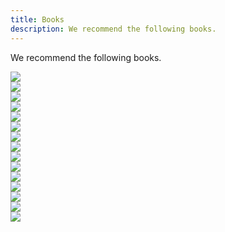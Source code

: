 ```yaml
---
title: Books
description: We recommend the following books.
---
```


We recommend the following books.

<div class="flex-books">
	<div>
		<a href="https://www.amazon.co.jp/%E3%83%97%E3%83%AD%E3%82%92%E7%9B%AE%E6%8C%87%E3%81%99%E4%BA%BA%E3%81%AE%E3%81%9F%E3%82%81%E3%81%AETypeScript%E5%85%A5%E9%96%80-%E5%AE%89%E5%85%A8%E3%81%AA%E3%82%B3%E3%83%BC%E3%83%89%E3%81%AE%E6%9B%B8%E3%81%8D%E6%96%B9%E3%81%8B%E3%82%89%E9%AB%98%E5%BA%A6%E3%81%AA%E5%9E%8B%E3%81%AE%E4%BD%BF%E3%81%84%E6%96%B9%E3%81%BE%E3%81%A7-Software-Design-plus/dp/4297127474?__mk_ja_JP=%E3%82%AB%E3%82%BF%E3%82%AB%E3%83%8A&crid=IFSVR0ZOWPIC&keywords=typescript&qid=1688974567&sprefix=typescrip%2Caps%2C187&sr=8-2-spons&sp_csd=d2lkZ2V0TmFtZT1zcF9hdGY&psc=1&linkCode=li3&tag=claltc-22&linkId=0139d0da30c8f3824105bb4f59f507a8&language=ja_JP&ref_=as_li_ss_il" target="_blank"><img border="0" src="//ws-fe.amazon-adsystem.com/widgets/q?_encoding=UTF8&ASIN=4297127474&Format=_SL250_&ID=AsinImage&MarketPlace=JP&ServiceVersion=20070822&WS=1&tag=claltc-22&language=ja_JP" ></a><img src="https://ir-jp.amazon-adsystem.com/e/ir?t=claltc-22&language=ja_JP&l=li3&o=9&a=4297127474" width="1" height="1" border="0" alt="" style="border:none !important; margin:0px !important;" />
	</div>
	<div>
		<a href="https://www.amazon.co.jp/Svelte%E5%85%A5%E9%96%80-%E3%82%A8%E3%83%B3%E3%82%B8%E3%83%8B%E3%82%A2%E9%81%B8%E6%9B%B8-Kyohei-Hamaguchi-tnzk/dp/4297134950?__mk_ja_JP=%E3%82%AB%E3%82%BF%E3%82%AB%E3%83%8A&crid=38JP6IROB9GYF&keywords=sveltekit&qid=1688975165&sprefix=svelteki%2Caps%2C206&sr=8-2&linkCode=li3&tag=claltc-22&linkId=2a79fbdb75d9baa4770fe9ff38441c6f&language=ja_JP&ref_=as_li_ss_il" target="_blank"><img border="0" src="//ws-fe.amazon-adsystem.com/widgets/q?_encoding=UTF8&ASIN=4297134950&Format=_SL250_&ID=AsinImage&MarketPlace=JP&ServiceVersion=20070822&WS=1&tag=claltc-22&language=ja_JP" ></a><img src="https://ir-jp.amazon-adsystem.com/e/ir?t=claltc-22&language=ja_JP&l=li3&o=9&a=4297134950" width="1" height="1" border="0" alt="" style="border:none !important; margin:0px !important;" />
	</div>
	<div>
		<a href="https://www.amazon.co.jp/%E8%89%AF%E3%81%84%E3%82%B3%E3%83%BC%E3%83%89-%E6%82%AA%E3%81%84%E3%82%B3%E3%83%BC%E3%83%89%E3%81%A7%E5%AD%A6%E3%81%B6%E8%A8%AD%E8%A8%88%E5%85%A5%E9%96%80-%E2%80%95%E4%BF%9D%E5%AE%88%E3%81%97%E3%82%84%E3%81%99%E3%81%84-%E6%88%90%E9%95%B7%E3%81%97%E7%B6%9A%E3%81%91%E3%82%8B%E3%82%B3%E3%83%BC%E3%83%89%E3%81%AE%E6%9B%B8%E3%81%8D%E6%96%B9-%E4%BB%99%E5%A1%B2/dp/4297127830?pd_rd_w=23Eek&content-id=amzn1.sym.bc57a5ab-9f02-4944-8c5c-9e1696e0d32c&pf_rd_p=bc57a5ab-9f02-4944-8c5c-9e1696e0d32c&pf_rd_r=DTGR9KKMX1ZE6X5ZPSZQ&pd_rd_wg=KfTSs&pd_rd_r=526d7c3c-6062-4f24-b362-6400085021fb&pd_rd_i=4297127830&psc=1&linkCode=li3&tag=claltc-22&linkId=f82dbd2b43647f87bc973800d3300420&language=ja_JP&ref_=as_li_ss_il" target="_blank"><img border="0" src="//ws-fe.amazon-adsystem.com/widgets/q?_encoding=UTF8&ASIN=4297127830&Format=_SL250_&ID=AsinImage&MarketPlace=JP&ServiceVersion=20070822&WS=1&tag=claltc-22&language=ja_JP" ></a><img src="https://ir-jp.amazon-adsystem.com/e/ir?t=claltc-22&language=ja_JP&l=li3&o=9&a=4297127830" width="1" height="1" border="0" alt="" style="border:none !important; margin:0px !important;" />
	</div>
	<div>
		<a href="https://www.amazon.co.jp/%E3%81%AA%E3%81%9C%E3%80%81%E3%81%82%E3%81%AA%E3%81%9F%E3%81%AE%E4%BB%95%E4%BA%8B%E3%81%AF%E7%B5%82%E3%82%8F%E3%82%89%E3%81%AA%E3%81%84%E3%81%AE%E3%81%8B-%E3%82%B9%E3%83%94%E3%83%BC%E3%83%89%E3%81%AF%E6%9C%80%E5%BC%B7%E3%81%AE%E6%AD%A6%E5%99%A8%E3%81%A7%E3%81%82%E3%82%8B-%E4%B8%AD%E5%B3%B6%E8%81%A1-ebook/dp/B01GPCKJWK?crid=2EVE6C4M62WU&keywords=%E3%81%AA%E3%81%9C%E3%81%82%E3%81%AA%E3%81%9F%E3%81%AE%E4%BB%95%E4%BA%8B%E3%81%AF%E7%B5%82%E3%82%8F%E3%82%89%E3%81%AA%E3%81%84%E3%81%AE%E3%81%8B&qid=1685603190&sprefix=%E3%81%AA%E3%81%9C%E3%81%82%E3%81%AA%E3%81%9F%E3%81%AE%E4%BB%95%E4%BA%8B%E3%81%AF%2Caps%2C223&sr=8-1&linkCode=li3&tag=claltc-22&linkId=0da08d600f986aeff1b2c2c3fc64b481&language=ja_JP&ref_=as_li_ss_il" target="_blank"><img border="0" src="//ws-fe.amazon-adsystem.com/widgets/q?_encoding=UTF8&ASIN=B01GPCKJWK&Format=_SL250_&ID=AsinImage&MarketPlace=JP&ServiceVersion=20070822&WS=1&tag=claltc-22&language=ja_JP" ></a><img src="https://ir-jp.amazon-adsystem.com/e/ir?t=claltc-22&language=ja_JP&l=li3&o=9&a=B01GPCKJWK" width="1" height="1" border="0" alt="" style="border:none !important; margin:0px !important;" />
	</div>
	<div>
		<a href="https://www.amazon.co.jp/%E7%8F%BE%E5%A0%B4%E3%81%A7%E5%BD%B9%E7%AB%8B%E3%81%A4%E3%82%B7%E3%82%B9%E3%83%86%E3%83%A0%E8%A8%AD%E8%A8%88%E3%81%AE%E5%8E%9F%E5%89%87-%E5%A4%89%E6%9B%B4%E3%82%92%E6%A5%BD%E3%81%A7%E5%AE%89%E5%85%A8%E3%81%AB%E3%81%99%E3%82%8B%E3%82%AA%E3%83%96%E3%82%B8%E3%82%A7%E3%82%AF%E3%83%88%E6%8C%87%E5%90%91%E3%81%AE%E5%AE%9F%E8%B7%B5%E6%8A%80%E6%B3%95-%E5%A2%97%E7%94%B0-%E4%BA%A8/dp/477419087X?__mk_ja_JP=%E3%82%AB%E3%82%BF%E3%82%AB%E3%83%8A&crid=30Z34DUZATJ7E&keywords=%E3%83%89%E3%83%A1%E3%82%A4%E3%83%B3%E9%A7%86%E5%8B%95%E9%96%8B%E7%99%BA&qid=1685603561&sprefix=%E3%83%89%E3%83%A1%E3%82%A4%E3%83%B3%E9%A7%86%E5%8B%95%E9%96%8B%E7%99%BA%2Caps%2C212&sr=8-12&linkCode=li3&tag=claltc-22&linkId=fc6a57a7f79201032f315fd85a914775&language=ja_JP&ref_=as_li_ss_il" target="_blank"><img border="0" src="//ws-fe.amazon-adsystem.com/widgets/q?_encoding=UTF8&ASIN=477419087X&Format=_SL250_&ID=AsinImage&MarketPlace=JP&ServiceVersion=20070822&WS=1&tag=claltc-22&language=ja_JP" ></a><img src="https://ir-jp.amazon-adsystem.com/e/ir?t=claltc-22&language=ja_JP&l=li3&o=9&a=477419087X" width="1" height="1" border="0" alt="" style="border:none !important; margin:0px !important;" />
	</div>
	<div>
		<a href="https://www.amazon.co.jp/%E3%83%AA%E3%83%BC%E3%83%80%E3%83%96%E3%83%AB%E3%82%B3%E3%83%BC%E3%83%89-%E2%80%95%E3%82%88%E3%82%8A%E8%89%AF%E3%81%84%E3%82%B3%E3%83%BC%E3%83%89%E3%82%92%E6%9B%B8%E3%81%8F%E3%81%9F%E3%82%81%E3%81%AE%E3%82%B7%E3%83%B3%E3%83%97%E3%83%AB%E3%81%A7%E5%AE%9F%E8%B7%B5%E7%9A%84%E3%81%AA%E3%83%86%E3%82%AF%E3%83%8B%E3%83%83%E3%82%AF-Theory-practice-Boswell/dp/4873115655?crid=3K9IE6K1IPSQ&keywords=%E8%89%AF%E3%81%84%E3%82%B3%E3%83%BC%E3%83%89%2F%E6%82%AA%E3%81%84%E3%82%B3%E3%83%BC%E3%83%89%E3%81%A7%E5%AD%A6%E3%81%B6%E8%A8%AD%E8%A8%88%E5%85%A5%E9%96%80&qid=1685603303&sprefix=%E8%89%AF%E3%81%84%E3%82%B3%E3%83%BC%E3%83%89%2Caps%2C219&sr=8-3&linkCode=li3&tag=claltc-22&linkId=afb2a0a15ca811ad0907e9cdf46ce2be&language=ja_JP&ref_=as_li_ss_il" target="_blank"><img border="0" src="//ws-fe.amazon-adsystem.com/widgets/q?_encoding=UTF8&ASIN=4873115655&Format=_SL250_&ID=AsinImage&MarketPlace=JP&ServiceVersion=20070822&WS=1&tag=claltc-22&language=ja_JP" ></a><img src="https://ir-jp.amazon-adsystem.com/e/ir?t=claltc-22&language=ja_JP&l=li3&o=9&a=4873115655" width="1" height="1" border="0" alt="" style="border:none !important; margin:0px !important;" />
	</div>
	<div>
		<a href="https://www.amazon.co.jp/%E3%82%A8%E3%83%AA%E3%83%83%E3%82%AF%E3%83%BB%E3%82%A8%E3%83%B4%E3%82%A1%E3%83%B3%E3%82%B9%E3%81%AE%E3%83%89%E3%83%A1%E3%82%A4%E3%83%B3%E9%A7%86%E5%8B%95%E8%A8%AD%E8%A8%88-Eric-Evans-ebook/dp/B00GRKD6XU?__mk_ja_JP=%E3%82%AB%E3%82%BF%E3%82%AB%E3%83%8A&crid=2PGOO5HCF52SF&keywords=%E3%82%A8%E3%83%AA%E3%83%83%E3%82%AF%E3%83%BB%E3%82%A8%E3%83%B4%E3%82%A1%E3%83%B3%E3%82%B9&qid=1686485821&sprefix=%E3%82%A8%E3%83%AA%E3%83%83%E3%82%AF+%E3%82%A8%E3%83%B4%E3%82%A1%E3%83%B3%E3%82%B9%2Caps%2C268&sr=8-1&linkCode=li3&tag=claltc-22&linkId=9ede64e6741bec15cd013167cd074e87&language=ja_JP&ref_=as_li_ss_il" target="_blank"><img border="0" src="//ws-fe.amazon-adsystem.com/widgets/q?_encoding=UTF8&ASIN=B00GRKD6XU&Format=_SL250_&ID=AsinImage&MarketPlace=JP&ServiceVersion=20070822&WS=1&tag=claltc-22&language=ja_JP" ></a><img src="https://ir-jp.amazon-adsystem.com/e/ir?t=claltc-22&language=ja_JP&l=li3&o=9&a=B00GRKD6XU" width="1" height="1" border="0" alt="" style="border:none !important; margin:0px !important;" />
	</div>
	<div>
		<a href="https://www.amazon.co.jp/%E3%83%89%E3%83%A1%E3%82%A4%E3%83%B3%E9%A7%86%E5%8B%95%E8%A8%AD%E8%A8%88%E5%85%A5%E9%96%80-%E3%83%9C%E3%83%88%E3%83%A0%E3%82%A2%E3%83%83%E3%83%97%E3%81%A7%E3%82%8F%E3%81%8B%E3%82%8B-%E3%83%89%E3%83%A1%E3%82%A4%E3%83%B3%E9%A7%86%E5%8B%95%E8%A8%AD%E8%A8%88%E3%81%AE%E5%9F%BA%E6%9C%AC-%E6%88%90%E7%80%AC-%E5%85%81%E5%AE%A3/dp/479815072X?__mk_ja_JP=%E3%82%AB%E3%82%BF%E3%82%AB%E3%83%8A&crid=339SN1C0HFCH9&keywords=%E3%83%89%E3%83%A1%E3%82%A4%E3%83%B3%E9%A7%86%E5%8B%95%E3%82%BB%E3%82%A4%E3%83%83%E7%B3%BB%E5%85%A5%E9%96%80&qid=1686484140&sprefix=%E3%83%89%E3%83%A1%E3%82%A4%E3%83%B3%E9%A7%86%E5%8B%95%E3%82%BB%E3%82%A4%E3%83%83%E7%B3%BB%E5%85%A5%E9%96%80%2Caps%2C249&sr=8-1&linkCode=li3&tag=claltc-22&linkId=1896e164c69c8290f22fcb0ae61f2104&language=ja_JP&ref_=as_li_ss_il" target="_blank"><img border="0" src="//ws-fe.amazon-adsystem.com/widgets/q?_encoding=UTF8&ASIN=479815072X&Format=_SL250_&ID=AsinImage&MarketPlace=JP&ServiceVersion=20070822&WS=1&tag=claltc-22&language=ja_JP" ></a><img src="https://ir-jp.amazon-adsystem.com/e/ir?t=claltc-22&language=ja_JP&l=li3&o=9&a=479815072X" width="1" height="1" border="0" alt="" style="border:none !important; margin:0px !important;" />
	</div>
	<div>
		<a href="https://www.amazon.co.jp/%E3%83%AA%E3%83%95%E3%82%A1%E3%82%AF%E3%82%BF%E3%83%AA%E3%83%B3%E3%82%B0-%E6%97%A2%E5%AD%98%E3%81%AE%E3%82%B3%E3%83%BC%E3%83%89%E3%82%92%E5%AE%89%E5%85%A8%E3%81%AB%E6%94%B9%E5%96%84%E3%81%99%E3%82%8B%EF%BC%88%E7%AC%AC2%E7%89%88%EF%BC%89-%EF%BC%AD%EF%BD%81%EF%BD%92%EF%BD%94%EF%BD%89%EF%BD%8E%EF%BC%A6%EF%BD%8F%EF%BD%97%EF%BD%8C%EF%BD%85%EF%BD%92-ebook/dp/B0827R4BDW?_encoding=UTF8&qid=1686484204&sr=8-1&linkCode=li3&tag=claltc-22&linkId=632f3bce94df0d2eb65e2a98ea9cd253&language=ja_JP&ref_=as_li_ss_il" target="_blank"><img border="0" src="//ws-fe.amazon-adsystem.com/widgets/q?_encoding=UTF8&ASIN=B0827R4BDW&Format=_SL250_&ID=AsinImage&MarketPlace=JP&ServiceVersion=20070822&WS=1&tag=claltc-22&language=ja_JP" ></a><img src="https://ir-jp.amazon-adsystem.com/e/ir?t=claltc-22&language=ja_JP&l=li3&o=9&a=B0827R4BDW" width="1" height="1" border="0" alt="" style="border:none !important; margin:0px !important;" />
	</div>
	<div>
		<a href="https://www.amazon.co.jp/Good-Code-Bad-%EF%BD%9E%E6%8C%81%E7%B6%9A%E5%8F%AF%E8%83%BD%E3%81%AA%E9%96%8B%E7%99%BA%E3%81%AE%E3%81%9F%E3%82%81%E3%81%AE%E3%82%BD%E3%83%95%E3%83%88%E3%82%A6%E3%82%A7%E3%82%A2%E3%82%A8%E3%83%B3%E3%82%B8%E3%83%8B%E3%82%A2%E7%9A%84%E6%80%9D%E8%80%83/dp/4798068160?_encoding=UTF8&qid=1686484285&sr=8-1&linkCode=li3&tag=claltc-22&linkId=19aa7003ae92c6cce7eef31445915ab3&language=ja_JP&ref_=as_li_ss_il" target="_blank"><img border="0" src="//ws-fe.amazon-adsystem.com/widgets/q?_encoding=UTF8&ASIN=4798068160&Format=_SL250_&ID=AsinImage&MarketPlace=JP&ServiceVersion=20070822&WS=1&tag=claltc-22&language=ja_JP" ></a><img src="https://ir-jp.amazon-adsystem.com/e/ir?t=claltc-22&language=ja_JP&l=li3&o=9&a=4798068160" width="1" height="1" border="0" alt="" style="border:none !important; margin:0px !important;" />
	</div>
	<div>
		<a href="https://www.amazon.co.jp/%E4%BA%BA%E3%82%92%E5%8B%95%E3%81%8B%E3%81%99-%E6%96%87%E5%BA%AB%E7%89%88-D%E3%83%BB%E3%82%AB%E3%83%BC%E3%83%8D%E3%82%AE%E3%83%BC/dp/442210098X?__mk_ja_JP=%E3%82%AB%E3%82%BF%E3%82%AB%E3%83%8A&crid=1GASET2G3P42I&keywords=%E4%BA%BA%E3%82%92%E5%8B%95%E3%81%8B%E3%81%99&qid=1686486108&sprefix=%E4%BA%BA%E3%82%92%E5%8B%95%E3%81%8B%E3%81%99%2Caps%2C233&sr=8-1&linkCode=li3&tag=claltc-22&linkId=2fa53eb9d0e2f6277c9e812e92bb624f&language=ja_JP&ref_=as_li_ss_il" target="_blank"><img border="0" src="//ws-fe.amazon-adsystem.com/widgets/q?_encoding=UTF8&ASIN=442210098X&Format=_SL250_&ID=AsinImage&MarketPlace=JP&ServiceVersion=20070822&WS=1&tag=claltc-22&language=ja_JP" ></a><img src="https://ir-jp.amazon-adsystem.com/e/ir?t=claltc-22&language=ja_JP&l=li3&o=9&a=442210098X" width="1" height="1" border="0" alt="" style="border:none !important; margin:0px !important;" />
	</div>
	<div>
		<a href="https://www.amazon.co.jp/%E3%83%A9%E3%83%BC%E3%83%A1%E3%83%B3%E7%99%BA%E8%A6%8B%E4%BC%9D%EF%BC%88%EF%BC%91%EF%BC%89-%E3%83%93%E3%83%83%E3%82%B0%E3%82%B3%E3%83%9F%E3%83%83%E3%82%AF%E3%82%B9-%E6%B2%B3%E5%90%88%E5%8D%98-ebook/dp/B00BEPE9QG?keywords=%E3%83%A9%E3%83%BC%E3%83%A1%E3%83%B3%E7%99%BA%E8%A6%8B%E4%BC%9D&qid=1686485413&s=digital-text&sprefix=%E3%83%A9%E3%83%BC%E3%83%A1%E3%83%B3%2Cdigital-text%2C323&sr=1-1&linkCode=li3&tag=claltc-22&linkId=1ce2464985c7da8a069fca0215dfeb6f&language=ja_JP&ref_=as_li_ss_il" target="_blank"><img border="0" src="//ws-fe.amazon-adsystem.com/widgets/q?_encoding=UTF8&ASIN=B00BEPE9QG&Format=_SL250_&ID=AsinImage&MarketPlace=JP&ServiceVersion=20070822&WS=1&tag=claltc-22&language=ja_JP" ></a><img src="https://ir-jp.amazon-adsystem.com/e/ir?t=claltc-22&language=ja_JP&l=li3&o=9&a=B00BEPE9QG" width="1" height="1" border="0" alt="" style="border:none !important; margin:0px !important;" />
	</div>
	<div>
		<a href="https://www.amazon.co.jp/gp/product/B00D2OHU54?notRedirectToSDP=1&storeType=ebooks&linkCode=li3&tag=claltc-22&linkId=51a0818d9a60e1ee4b9144a75008efc0&language=ja_JP&ref_=as_li_ss_il" target="_blank"><img border="0" src="//ws-fe.amazon-adsystem.com/widgets/q?_encoding=UTF8&ASIN=B00D2OHU54&Format=_SL250_&ID=AsinImage&MarketPlace=JP&ServiceVersion=20070822&WS=1&tag=claltc-22&language=ja_JP" ></a><img src="https://ir-jp.amazon-adsystem.com/e/ir?t=claltc-22&language=ja_JP&l=li3&o=9&a=B00D2OHU54" width="1" height="1" border="0" alt="" style="border:none !important; margin:0px !important;" />
	</div>
	<div>
		<a href="https://www.amazon.co.jp/gp/product/B0891S9D46?storeType=ebooks&linkCode=li3&tag=claltc-22&linkId=379d3e7d57d21a1457f40fc9aef206ee&language=ja_JP&ref_=as_li_ss_il" target="_blank"><img border="0" src="//ws-fe.amazon-adsystem.com/widgets/q?_encoding=UTF8&ASIN=B0891S9D46&Format=_SL250_&ID=AsinImage&MarketPlace=JP&ServiceVersion=20070822&WS=1&tag=claltc-22&language=ja_JP" ></a><img src="https://ir-jp.amazon-adsystem.com/e/ir?t=claltc-22&language=ja_JP&l=li3&o=9&a=B0891S9D46" width="1" height="1" border="0" alt="" style="border:none !important; margin:0px !important;" />
	</div>
	<div>
		<a href="https://www.amazon.co.jp/%E6%98%9F%E6%96%B0%E4%B8%80-%E3%82%B7%E3%83%A7%E3%83%BC%E3%83%88%E3%82%B7%E3%83%A7%E3%83%BC%E3%83%881001-%E6%98%9F-%E6%96%B0%E4%B8%80/dp/410319426X?&linkCode=li3&tag=claltc-22&linkId=3cff7ae04fb21b3d3bcf15f4144f36eb&language=ja_JP&ref_=as_li_ss_il" target="_blank"><img border="0" src="//ws-fe.amazon-adsystem.com/widgets/q?_encoding=UTF8&ASIN=410319426X&Format=_SL250_&ID=AsinImage&MarketPlace=JP&ServiceVersion=20070822&WS=1&tag=claltc-22&language=ja_JP" ></a><img src="https://ir-jp.amazon-adsystem.com/e/ir?t=claltc-22&language=ja_JP&l=li3&o=9&a=410319426X" width="1" height="1" border="0" alt="" style="border:none !important; margin:0px !important;" />
	</div>
</div>
